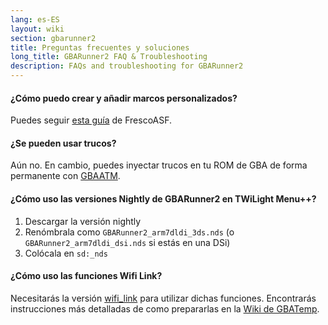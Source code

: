 ```yaml
---
lang: es-ES
layout: wiki
section: gbarunner2
title: Preguntas frecuentes y soluciones
long_title: GBARunner2 FAQ & Troubleshooting
description: FAQs and troubleshooting for GBARunner2
---
```


#### ¿Cómo puedo crear y añadir marcos personalizados?

Puedes seguir [esta guía](https://docs.google.com/document/d/1owjiW-1fHEbokrkK2ZuPFjR2-N9s1dXCCAM3ghWRtxk/edit?usp=sharing) de FrescoASF.

#### ¿Se pueden usar trucos?

Aún no. En cambio, puedes inyectar trucos en tu ROM de GBA de forma permanente con [GBAATM](https://gbatemp.net/threads/gba-auto-trainer-maker-gbaatm.99334/).

#### ¿Cómo uso las versiones Nightly de GBARunner2 en TWiLight Menu++?

1. Descargar la versión nightly
1. Renómbrala como `GBARunner2_arm7dldi_3ds.nds` (o `GBARunner2_arm7dldi_dsi.nds` si estás en una DSi)
1. Colócala en `sd:_nds`

#### ¿Cómo uso las funciones Wifi Link?

Necesitarás la versión [wifi_link](https://github.com/Gericom/GBARunner2/tree/wifi_link) para utilizar dichas funciones. Encontrarás instrucciones más detalladas de como prepararlas en la [Wiki de GBATemp](https://wiki.gbatemp.net/wiki/GBARunner2/Link).
